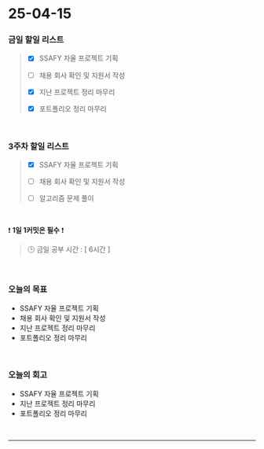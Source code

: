 # 25-04-15

### 금일 할일 리스트

> - [x] SSAFY 자율 프로젝트 기획
>
> - [ ] 채용 회사 확인 및 지원서 작성
>
> - [x] 지난 프로젝트 정리 마무리
>
> - [x] 포트폴리오 정리 마무리

<br/>

### 3주차 할일 리스트

> - [x] SSAFY 자율 프로젝트 기획
>
> - [ ] 채용 회사 확인 및 지원서 작성
>
> - [ ] 알고리즘 문제 풀이

<br/>

❗ **1일 1커밋은 필수** ❗

> 🕒 금일 공부 시간 : [ 6시간 ]

<br/>

### 오늘의 목표
- SSAFY 자율 프로젝트 기획
- 채용 회사 확인 및 지원서 작성
- 지난 프로젝트 정리 마무리
- 포트폴리오 정리 마무리

<br>

### 오늘의 회고
- SSAFY 자율 프로젝트 기획
- 지난 프로젝트 정리 마무리
- 포트폴리오 정리 마무리


<br/>

---
